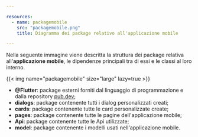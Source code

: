```yaml
---

resources:
  - name: packagemobile
    src: "packagemobile.png"
    title: Diagramma dei package relativo all'applicazione mobile

---
```


Nella seguente immagine viene descritta la struttura dei package relativa all'**applicazione mobile**, le dipendenze principali tra di essi e le classi al loro interno.

{{< img name="packagemobile" size="large" lazy=true >}}

- **@Flutter**: package esterni forniti dal linguaggio di programmazione e dalla repository [pub.dev](https://pub.dev/);
- **dialogs**: package contenente tutti i dialog personalizzati creati;
- **cards**: package contenente tutte le card personalizzate create;
- **pages**: package contenente tutte le pagine dell'applicazione mobile;
- **Api**: package contenente tutte le Api utilizzate;
- **model**: package contenente i modelli usati nell'applicazione mobile.
